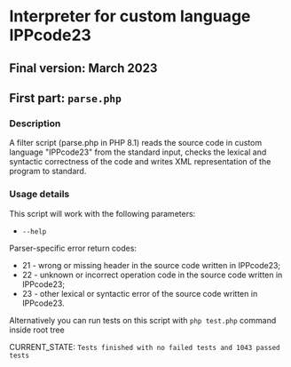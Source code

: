 # Interpreter for custom language IPPcode23

## Final version: March 2023

## First part: `parse.php`

### Description
A filter script (parse.php in PHP 8.1) reads the source code in custom language "IPPcode23" from the standard input, checks the lexical and syntactic correctness of the code and writes XML representation of the program to standard.

### Usage details
This script will work with the following parameters:
+ `--help`

Parser-specific error return codes:
+ 21 - wrong or missing header in the source code written in IPPcode23;
+ 22 - unknown or incorrect operation code in the source code written in IPPcode23;
+ 23 - other lexical or syntactic error of the source code written in IPPcode23.

Alternatively you can run tests on this script with `php test.php` command inside root tree

CURRENT_STATE: `Tests finished with no failed tests and 1043 passed tests`
